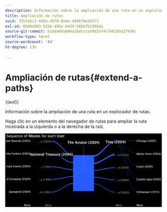 ```yaml
---
description: Información sobre la ampliación de una ruta en un explorador de rutas.
title: Ampliación de rutas
uuid: 335fe6c2-4d8a-46f8-8e4e-d496f8e34373
exl-id: 8b00e903-5318-456e-b439-56bbfb1308da
source-git-commit: b1dda69a606a16dccca30d2a74c7e63dbd27936c
workflow-type: tm+mt
source-wordcount: '44'
ht-degree: 13%

---
```


# Ampliación de rutas{#extend-a-paths}

{{eol}}

Información sobre la ampliación de una ruta en un explorador de rutas.

Haga clic en un elemento del navegador de rutas para ampliar la ruta mostrada a la izquierda o a la derecha de la raíz.

![](assets/vis_PathBrowser_ExplorePaths.png)
